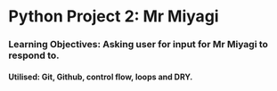 # Python Project 2: Mr Miyagi

### Learning Objectives: Asking user for input for Mr Miyagi to respond to.


#### Utilised: Git, Github, control flow, loops and DRY.